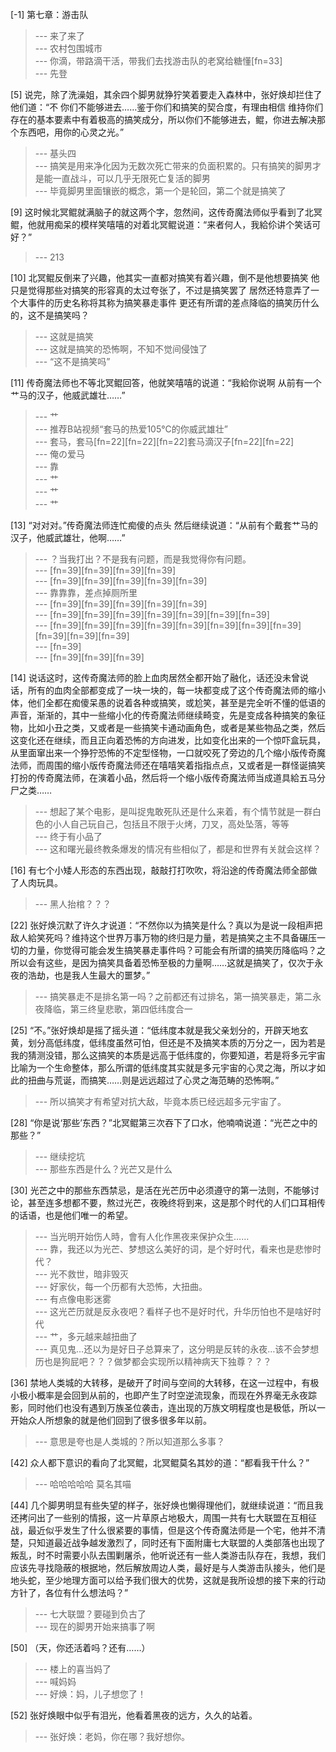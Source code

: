 
[-1] 第七章：游击队
>--- 来了来了<br>
>--- 农村包围城市<br>
>--- 你滴，带路滴干活，带我们去找游击队的老窝给糖懂[fn=33]<br>
>--- 先登<br>

[5] 说完，除了洗澡姐，其余四个脚男就狰狞笑着要走入森林中，张好焕却拦住了他们道：“不 你们不能够进去……鉴于你们和搞笑的契合度，有理由相信 维持你们存在的基本要素中有着极高的搞笑成分，所以你们不能够进去，鲲，你进去解决那个东西吧，用你的心灵之光。”
>--- 基头四<br>
>--- 搞笑是用来净化因为无数次死亡带来的负面积累的。只有搞笑的脚男才是能一直战斗，可以几乎无限死亡复活的脚男<br>
>--- 毕竟脚男里面镶嵌的概念，第一个是轮回，第二个就是搞笑了<br>

[9] 这时候北冥鲲就满脑子的就这两个字，忽然间，这传奇魔法师似乎看到了北冥鲲，他就用痴呆的模样笑嘻嘻的对着北冥鲲说道：“来者何人，我給伱讲个笑话可好？”
>--- 213<br>

[10] 北冥鲲反倒来了兴趣，他其实一直都对搞笑有着兴趣，倒不是他想要搞笑 他只是觉得那些对搞笑的形容真的太过夸张了，不过是搞笑罢了 居然还特意弄了一个大事件的历史名称将其称为搞笑暴走事件 更还有所谓的差点降临的搞笑历什么的，这不是搞笑吗？
>--- 这就是搞笑<br>
>--- 这就是搞笑的恐怖啊，不知不觉间侵蚀了<br>
>--- “这不是搞笑吗”<br>

[11] 传奇魔法师也不等北冥鲲回答，他就笑嘻嘻的说道：“我給你说啊 从前有一个艹马的汉子，他威武雄壮……”
>--- 艹<br>
>--- 推荐B站视频“套马的热爱105°C的你威武雄壮”<br>
>--- 套马，套马[fn=22][fn=22][fn=22]套马滴汉子[fn=22][fn=22]<br>
>--- 俺の爱马<br>
>--- 靠<br>
>--- 艹<br>
>--- 艹<br>
>--- 艹<br>

[13] “对对对。”传奇魔法师连忙痴傻的点头 然后继续说道：“从前有个戴套艹马的汉子，他威武雄壮，他啊……”
>--- ？当我打出？不是我有问题，而是我觉得你有问题。<br>
>--- [fn=39][fn=39][fn=39][fn=39]<br>
>--- [fn=39][fn=39][fn=39][fn=39][fn=39]<br>
>--- 靠靠靠，差点掉厕所里<br>
>--- [fn=39][fn=39][fn=39][fn=39][fn=39]<br>
>--- [fn=39][fn=39][fn=39][fn=39][fn=39][fn=39][fn=39]<br>
>--- [fn=39][fn=39][fn=39][fn=39][fn=39][fn=39][fn=39][fn=39][fn=39][fn=39][fn=39]<br>
>--- [fn=39]<br>
>--- [fn=39][fn=39][fn=39]<br>

[14] 说话这时，这传奇魔法师的脸上血肉居然全都开始了融化，话还没未曾说话，所有的血肉全部都变成了一块一块的，每一块都变成了这个传奇魔法师的缩小体，他们全都在痴傻呆愚的说着各种或搞笑，或尬笑，甚至是完全听不懂的低语的声音，渐渐的，其中一些缩小化的传奇魔法师继续畸变，先是变成各种搞笑的象征物，比如小丑之类，又或者是一些搞笑卡通动画角色，或者是某些物品之类，然后这变化还在继续，而且正向着恐怖的方向进发，比如变化出来的一个惊吓盒玩具，从里面窜出来一个狰狞恐怖的不定型怪物，一口就咬死了旁边的几个缩小版传奇魔法师，而周围的缩小版传奇魔法师还在嘻嘻笑着指指点点，又或者是一群怪诞搞笑打扮的传奇魔法师，在演着小品，然后将一个缩小版传奇魔法师当成道具給五马分尸之类……
>--- 想起了某个电影，是叫捉鬼敢死队还是什么来着，有个情节就是一群白色的小人自己玩自己，包括且不限于火烤，刀叉，高处坠落，等等<br>
>--- 终于有小品了<br>
>--- 这和曙光最终教条爆发的情况有些相似了，都是和世界有关就会这样？<br>

[16] 有七个小矮人形态的东西出现，敲敲打打吹吹，将沿途的传奇魔法师全部做了人肉玩具。
>--- 黑人抬棺？？？<br>

[22] 张好焕沉默了许久才说道：“不然你以为搞笑是什么？真以为是说一段相声把敌人給笑死吗？维持这个世界万事万物的终归是力量，若是搞笑之主不具备碾压一切的力量，你觉得可能会发生搞笑暴走事件吗？可能会有所谓的搞笑历降临吗？之所以会有这些，是因为搞笑具备着恐怖至极的力量啊……这就是搞笑了，仅次于永夜的浩劫，也是我人生最大的噩梦。”
>--- 搞笑暴走不是排名第一吗？之前都还有过排名，第一搞笑暴走，第二永夜降临，第三终皇悲歌，第四低纬度合一<br>

[25] “不。”张好焕却是摇了摇头道：“低纬度本就是我父亲划分的，开辟天地玄黄，划分高低纬度，低纬度虽然可怕，但还是不及搞笑本质的万分之一，因为若是我的猜测没错，那么这搞笑的本质是远高于低纬度的，你要知道，若是将多元宇宙比喻为一个生命整体，那么所谓的低纬度其实就是多元宇宙的心灵之海，所以才如此的扭曲与荒诞，而搞笑……则是远远超过了心灵之海范畴的恐怖啊。”
>--- 所以搞笑才有希望对抗大敌，毕竟本质已经远超多元宇宙了。<br>

[28] “你是说‘那些’东西？”北冥鲲第三次吞下了口水，他喃喃说道：“光芒之中的那些？”
>--- 继续挖坑<br>
>--- 那些东西是什么？光芒又是什么<br>

[30] 光芒之中的那些东西禁忌，是活在光芒历中必须遵守的第一法则，不能够讨论，甚至连多想都不要，熬过光芒，夜晚终将到来，这是那个时代的人们口耳相传的话语，也是他们唯一的希望。
>--- 当光明开始伤人時，會有人化作黑夜来保护众生……<br>
>--- 靠，我还以为光芒、梦想这么美好的词，是个好时代，看来也是悲惨时代？<br>
>--- 光不救世，暗非毁灭<br>
>--- 好家伙，每一个历都有大恐怖，大扭曲。<br>
>--- 有点像电影迷雾<br>
>--- 这光芒历就是反永夜吧？看样子也不是好时代，升华历怕也不是啥好时代<br>
>--- 艹，多元越来越扭曲了<br>
>--- 真见鬼…还以为是好日子总算来了，这分明是反转的永夜…该不会梦想历也是狗屁吧？？？做梦都会实现所以精神病天下独尊？？？<br>

[36] 禁地人类城的大转移，是破开了时间与空间的大转移，在这一过程中，有极小极小概率是会回到从前的，也即产生了时空逆流现象，而现在外界毫无永夜踪影，同时他们也没有遇到万族圣位袭击，连出现的万族文明程度也是极低，所以一开始众人所想象的就是他们回到了很多很多年以前。
>--- 意思是夸也是人类城的？所以知道那么多事？<br>

[42] 众人都下意识的看向了北冥鲲，北冥鲲莫名其妙的道：“都看我干什么？”
>--- 哈哈哈哈哈 莫名其喵<br>

[44] 几个脚男明显有些失望的样子，张好焕也懒得理他们，就继续说道：“而且我还拷问出了一些别的情报，这一片草原占地极大，周围一共有七大联盟在互相征战，最近似乎发生了什么很紧要的事情，但是这个传奇魔法师是一个宅，他并不清楚，只知道最近战争越发激烈了，同时还有下面附庸七大联盟的人类部落也出现了叛乱，时不时需要小队去围剿屠杀，他听说还有一些人类游击队存在，我想，我们应该先寻找隐蔽的根据地，然后解放周边人类，最好是与人类游击队接头，他们是地头蛇，至少地理方面可以给予我们很大的优势，这就是我所设想的接下来的行动方针了，各位有什么想法吗？”
>--- 七大联盟？要碰到负古了<br>
>--- 现在的脚男开始来搞事了啊<br>

[50] （天，你还活着吗？还有……）
>--- 楼上的喜当妈了<br>
>--- 喊妈妈<br>
>--- 好焕：妈，儿子想您了！<br>

[52] 张好焕眼中似乎有泪光，他看着黑夜的远方，久久的站着。
>--- 张好焕：老妈，你在哪？我好想你。<br>
